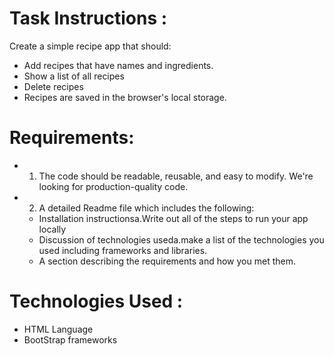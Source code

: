 # Task Instructions : 
Create a simple recipe app that should:
* Add recipes that have names and ingredients. 
* Show a list of all recipes 
* Delete recipes 
* Recipes are saved in the browser's local storage.

# Requirements:
* 1. The code should be readable, reusable, and easy to modify. We're looking for production-quality code.
* 2. A detailed Readme file which includes the following:
    * Installation instructionsa.Write out all of the steps to run your app locally
    * Discussion of technologies useda.make a list of the technologies you used including frameworks and libraries.
    * A section describing the requirements and how you met them.


# Technologies Used :
* HTML Language
* BootStrap frameworks


